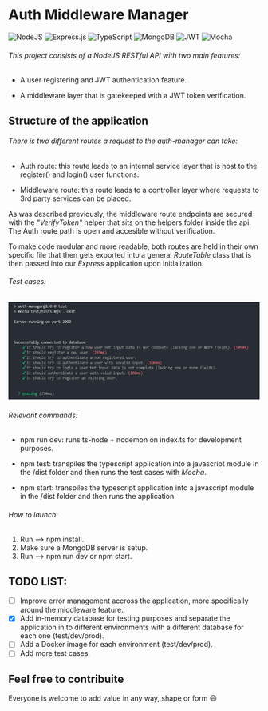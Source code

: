 # Auth Middleware Manager
![NodeJS](https://img.shields.io/badge/node.js-6DA55F?style=for-the-badge&logo=node.js&logoColor=white) ![Express.js](https://img.shields.io/badge/express.js-%23404d59.svg?style=for-the-badge&logo=express&logoColor=%2361DAFB) ![TypeScript](https://img.shields.io/badge/typescript-%23007ACC.svg?style=for-the-badge&logo=typescript&logoColor=white) ![MongoDB](https://img.shields.io/badge/MongoDB-%234ea94b.svg?style=for-the-badge&logo=mongodb&logoColor=white) ![JWT](https://img.shields.io/badge/JWT-black?style=for-the-badge&logo=JSON%20web%20tokens) ![Mocha](https://img.shields.io/badge/-mocha-%238D6748?style=for-the-badge&logo=mocha&logoColor=white)<br>

###### *This project consists of a NodeJS RESTful API with two main features:* <br>

* A user registering and JWT authentication feature.

* A middleware layer that is gatekeeped with a JWT token verification.

## Structure of the application

###### *There is two different routes a request to the auth-manager can take:* <br>

* Auth route: this route leads to an internal service layer that is host to the register() and login() user functions.

* Middleware route: this route leads to a controller layer where requests to 3rd party services can be placed.

As was described previously, the middleware route endpoints are secured with the _"VerifyToken"_ helper that sits on the helpers folder inside the api. The Auth route path is open and accesible without verification.

To make code modular and more readable, both routes are held in their own specific file that then gets exported into a general _RouteTable_ class that is then passed into our _Express_ application upon initialization.

###### *Test cases:* <br>

![Image](/test/test-cases.png)

###### *Relevant commands:* <br>

* npm run dev: runs ts-node + nodemon on index.ts for development purposes.

* npm test: transpiles the typescript application into a javascript module in the /dist folder and then runs the test cases with _Mocha_.

* npm start: transpiles the typescript application into a javascript module in the /dist folder and then runs the application.

###### *How to launch:* <br>

1. Run --> npm install.
2. Make sure a MongoDB server is setup.
2. Run --> npm run dev or npm start.

## TODO LIST: <br>

- [ ] Improve error management accross the application, more specifically around the middleware feature.
- [x] Add in-memory database for testing purposes and separate the application in to different environments with a different database for each one (test/dev/prod).
- [ ] Add a Docker image for each environment (test/dev/prod).
- [ ] Add more test cases.

## Feel free to contribuite

Everyone is welcome to add value in any way, shape or form :smile:
